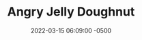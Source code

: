 ---
published: true
layout: post
title:  "Angry Jelly Doughnut"
excerpt: "I don't even want to tell you what he's yelling about, it's pretty intolerant of other types of donuts."
date:   2022-03-15 06:09:00 -0500
categories: drew
tags: [inktober, donut, monster, jelly, gross, jelly, food]
image:
  feature: angryjellydoughnut.jpg
---